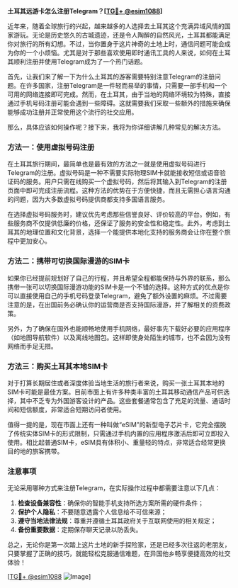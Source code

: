 **土耳其远游卡怎么注册Telegram？[[TG💪+ @esim1088](https://t.me/s/esim1088)]**

近年来，随着全球旅行的兴起，越来越多的人选择去土耳其这个充满异域风情的国家游玩。无论是历史悠久的古城遗迹，还是令人陶醉的自然风光，土耳其都能满足你对旅行的所有幻想。不过，当你置身于这片神奇的土地上时，通信问题可能会成为你的一个小烦恼。尤其是对于那些喜欢使用即时通讯工具的人来说，如何在土耳其顺利注册并使用Telegram成为了一个热门话题。

首先，让我们来了解一下为什么土耳其的游客需要特别注意Telegram的注册问题。在许多国家，注册Telegram是一件轻而易举的事情，只需要一部手机和一个可用的网络连接即可完成。然而，在土耳其，由于当地的网络环境较为特殊，直接通过手机号码注册可能会遇到一些障碍。这就需要我们采取一些额外的措施来确保能够成功注册并正常使用这个流行的社交应用。

那么，具体应该如何操作呢？接下来，我将为你详细讲解几种常见的解决方法。

### 方法一：使用虚拟号码注册

在土耳其旅行期间，最简单也是最有效的方法之一就是使用虚拟号码进行Telegram的注册。虚拟号码是一种不需要实际物理SIM卡就能接收短信或语音验证码的服务。用户只需在线购买一个虚拟号码，然后将其输入到Telegram的注册页面中即可完成注册流程。这种方法的优势在于方便快捷，而且无需担心语言沟通的问题，因为大多数虚拟号码提供商都支持多国语言服务。

在选择虚拟号码服务时，建议优先考虑那些信誉良好、评价较高的平台。例如，有些服务商不仅提供低廉的价格，还保证了服务的安全性和稳定性。此外，考虑到土耳其的地理位置和文化背景，选择一个能提供本地化支持的服务商会让你在整个旅程中更加安心。

### 方法二：携带可切换国际漫游的SIM卡

如果你已经提前规划好了自己的行程，并且希望全程都能保持与外界的联系，那么携带一张可以切换国际漫游功能的SIM卡是一个不错的选择。这种方式的优点是你可以直接使用自己的手机号码登录Telegram，避免了额外设置的麻烦。不过需要注意的是，在出国前务必确认你的运营商是否支持国际漫游，并了解相关的资费政策。

另外，为了确保在国外也能顺畅地使用手机网络，最好事先下载好必要的应用程序（如地图导航软件）以及离线地图包。这样即使身处陌生的城市，也不会因为没有网络而手足无措。

### 方法三：购买土耳其本地SIM卡

对于打算长期居住或者深度体验当地生活的旅行者来说，购买一张土耳其本地的SIM卡可能是最佳方案。目前市面上有许多种类丰富的土耳其移动通信产品可供选择，其中不乏专为外国游客设计的产品。这些套餐通常包含了充足的流量、通话时间和短信额度，非常适合短期访问者使用。

值得一提的是，现在市面上还有一种叫做“eSIM”的新型电子芯片卡，它完全摆脱了传统实体SIM卡的形式限制，只需通过手机内置的应用程序激活后即可立即投入使用。相比起普通SIM卡，eSIM具有体积小、重量轻的特点，非常适合经常更换目的地的旅客携带。

### 注意事项

无论采用哪种方式来注册Telegram，在实际操作过程中都需要注意以下几点：

1. **检查设备兼容性**：确保你的智能手机支持所选方案所需的硬件条件；
2. **保护个人隐私**：不要随意透露个人信息给不可信来源；
3. **遵守当地法律法规**：尊重并遵循土耳其政府关于互联网使用的相关规定；
4. **备份重要数据**：定期保存聊天记录以防丢失。

总之，无论你是第一次踏上这片土地的新手探险家，还是已经多次往返的老朋友，只要掌握了正确的技巧，就能轻松克服通信难题，在异国他乡畅享便捷高效的社交体验！

[[TG💪+ @esim1088](https://t.me/s/esim1088) ![Image](https://i.postimg.cc/4NQfJmqS/Snipaste-2025-05-13-00-14-12.png)]